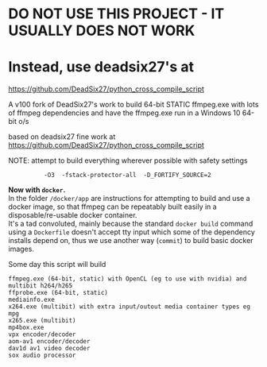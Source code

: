 # DO NOT USE THIS PROJECT - IT USUALLY DOES NOT WORK
# Instead, use deadsix27's at 
https://github.com/DeadSix27/python_cross_compile_script

A v100 fork of DeadSix27's work to build 64-bit STATIC ffmpeg.exe with lots of ffmpeg dependencies and have the ffmpeg.exe run in a Windows 10 64-bit o/s

based on deadsix27 fine work at https://github.com/DeadSix27/python_cross_compile_script

NOTE: attempt to build everything wherever possible with safety settings
```
          -O3  -fstack-protector-all  -D_FORTIFY_SOURCE=2
```

**Now with ```docker```.**  
In the folder ```/docker/app``` are instructions for attempting to build and use a docker image,
so that ffmpeg can be repeatably built easily in a disposable/re-usable docker container.  
It's a tad convoluted, mainly because the standard ```docker build``` command 
using a ```Dockerfile``` doesn't accept tty input which some of the dependency 
installs depend on, thus we use another way (```commit```) to build basic docker images.   


Some day this script will build 
```
ffmpeg.exe (64-bit, static) with OpenCL (eg to use with nvidia) and multibit h264/h265
ffprobe.exe (64-bit, static)
mediainfo.exe
x264.exe (multibit) with extra input/outout media container types eg mpg
x265.exe (multibit)
mp4box.exe
vpx encoder/decoder
aom-av1 encoder/decoder
dav1d av1 video decoder
sox audio processor
```

